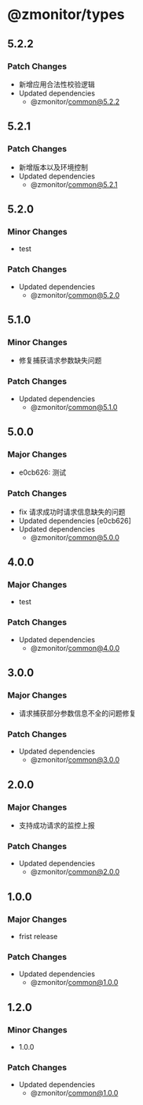 # @zmonitor/types

## 5.2.2

### Patch Changes

- 新增应用合法性校验逻辑
- Updated dependencies
  - @zmonitor/common@5.2.2

## 5.2.1

### Patch Changes

- 新增版本以及环境控制
- Updated dependencies
  - @zmonitor/common@5.2.1

## 5.2.0

### Minor Changes

- test

### Patch Changes

- Updated dependencies
  - @zmonitor/common@5.2.0

## 5.1.0

### Minor Changes

- 修复捕获请求参数缺失问题

### Patch Changes

- Updated dependencies
  - @zmonitor/common@5.1.0

## 5.0.0

### Major Changes

- e0cb626: 测试

### Patch Changes

- fix 请求成功时请求信息缺失的问题
- Updated dependencies [e0cb626]
- Updated dependencies
  - @zmonitor/common@5.0.0

## 4.0.0

### Major Changes

- test

### Patch Changes

- Updated dependencies
  - @zmonitor/common@4.0.0

## 3.0.0

### Major Changes

- 请求捕获部分参数信息不全的问题修复

### Patch Changes

- Updated dependencies
  - @zmonitor/common@3.0.0

## 2.0.0

### Major Changes

- 支持成功请求的监控上报

### Patch Changes

- Updated dependencies
  - @zmonitor/common@2.0.0

## 1.0.0

### Major Changes

- frist release

### Patch Changes

- Updated dependencies
  - @zmonitor/common@1.0.0

## 1.2.0

### Minor Changes

- 1.0.0

### Patch Changes

- Updated dependencies
  - @zmonitor/common@1.0.0
